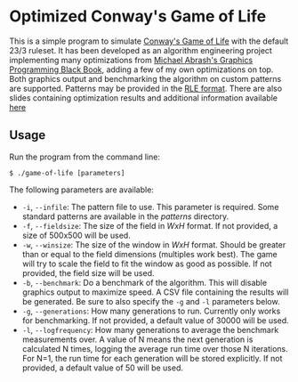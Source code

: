 # Optimized Conway's Game of Life

This is a simple program to simulate [Conway's Game of Life](https://en.wikipedia.org/wiki/Conway%27s_Game_of_Life) with
the default 23/3 ruleset. It has been developed as an algorithm engineering project implementing many optimizations from
[Michael Abrash's Graphics Programming Black Book](http://www.jagregory.com/abrash-black-book/#chapter-17-the-game-of-life),
adding a few of my own optimizations on top.
Both graphics output and benchmarking the algorithm on custom patterns are supported. Patterns may be provided in the
[RLE format](https://www.conwaylife.com/wiki/Run_Length_Encoded).
There are also slides containing optimization results and additional information available [here](https://docs.google.com/presentation/d/1wtirYp0Qb-XJnU1P2x5ZZyOtq55NTjTd0SiMJrfvnOw/edit?usp=sharing)

## Usage

Run the program from the command line:
```
$ ./game-of-life [parameters]
```

The following parameters are available:

* `-i`, `--infile`: The pattern file to use. This parameter is required.
  Some standard patterns are available in the _patterns_ directory.
* `-f`, `--fieldsize`: The size of the field in _WxH_ format. If not provided, a size of 500x500 will be used.
* `-w`, `--winsize`: The size of the window in _WxH_ format. Should be greater than or equal to the field dimensions
  (multiples work best). The game will try to scale the field to fit the window as good as possible. If not provided,
  the field size will be used.
* `-b`, `--benchmark`: Do a benchmark of the algorithm. This will disable graphics output to maximize speed. A CSV file
  containing the results will be generated. Be sure to also specify the `-g` and `-l` parameters below.
* `-g`, `--generations`: How many generations to run. Currently only works for benchmarking. If not provided, a default
  value of 30000 will be used.
* `-l`, `--logfrequency`: How many generations to average the benchmark measurements over. A value of N means the next
  generation is calculated N times, logging the average run time over those N iterations.
  For N=1, the run time for each generation will be stored explicitly.
  If not provided, a default value of 50 will be used.
